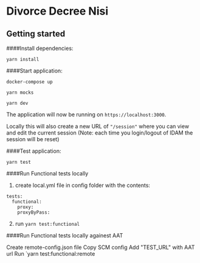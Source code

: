 # Divorce Decree Nisi

## Getting started

####Install dependencies:

`yarn install`

####Start application:

`docker-compose up`

`yarn mocks`

`yarn dev`

The application will now be running on ```https://localhost:3000```.

Locally this will also create a new URL of ```"/session"``` where you can view and edit the current session
(Note: each time you login/logout of IDAM the session will be reset)

####Test application:

`yarn test`

####Run Functional tests locally

1. create local.yml file in config folder with the contents:
```
tests:
  functional:
    proxy:
    proxyByPass:
```

2. run `yarn test:functional`

####Run Functional tests locally againest AAT

Create remote-config.json file 
Copy SCM config
Add "TEST_URL" with AAT url
Run `yarn test:functional:remote